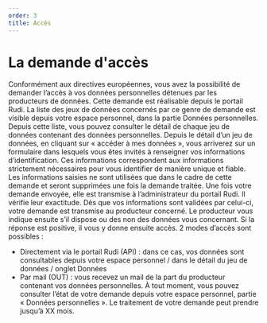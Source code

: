 ```yaml
---
order: 3
title: Accès
---
```



# La demande d'accès
Conformément aux directives européennes, vous avez la possibilité de demander l’accès à vos données personnelles détenues par les producteurs de données. Cette demande est réalisable depuis le portail Rudi.
La liste des jeux de données concernés par ce genre de demande est visible depuis votre espace personnel, dans la partie Données personnelles.
Depuis cette liste, vous pouvez consulter le détail de chaque jeu de données contenant des données personnelles.
Depuis le détail d’un jeu de données, en cliquant sur « accéder à mes données », vous arriverez sur un formulaire dans lesquels vous êtes invités à renseigner vos informations d’identification.
Ces informations correspondent aux informations strictement nécessaires pour vous identifier de manière unique et fiable. Les informations saisies ne sont utilisées que dans le cadre de cette demande et seront supprimées une fois la demande traitée.
Une fois votre demande envoyée, elle est transmise à l’administrateur du portail Rudi. Il vérifie leur exactitude. Dès que vos informations sont validées par celui-ci, votre demande est transmise au producteur concerné. Le producteur vous indique ensuite s’il dispose ou des non des données vous concernant. Si la réponse est positive, il vous y donne ensuite accès. 2 modes d’accès sont possibles :
* Directement via le portail Rudi (API) : dans ce cas, vos données sont consultables depuis votre espace personnel / dans le détail du jeu de données / onglet Données
* Par mail (OUT) : vous recevez un mail de la part du producteur contenant vos données personnelles.
À tout moment, vous pouvez consulter l’état de votre demande depuis votre espace personnel, partie « Données personnelles ».
Le traitement de votre demande peut prendre jusqu’à XX mois.
